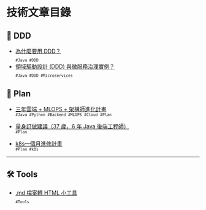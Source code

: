 # 技術文章目錄 

## 📌 DDD
- [為什麼要用 DDD？](DDD/ddd_repo_and_example)  
  <sub>`#Java #DDD`</sub>
- [領域驅動設計 (DDD) 與微服務治理實例？](DDD/exam_DDD_microservices.md)  
  <sub>`#Java #DDD #Microservices`</sub>

## 📌 Plan
- [三年雲端 + MLOPS + 架構師進化計畫](plan/3year_cloud_mlop_architect_plan)  
  <sub>`#Java #Python #Backend #MLOPS #Cloud #Plan`</sub>

- [量身訂做建議（37 歲，6 年 Java 後端工程師）](plan/architect_customized_analysis)  
  <sub>`#Plan`</sub>

- [k8s一個月進修計畫](plan/k8s_learn_1month_basic)  
  <sub>`#Plan #k8s`</sub>

---

## 🛠 Tools
- [.md 檔案轉 HTML 小工具](tools/md2blogger-guide)  
  <sub>`#Tools`</sub>
